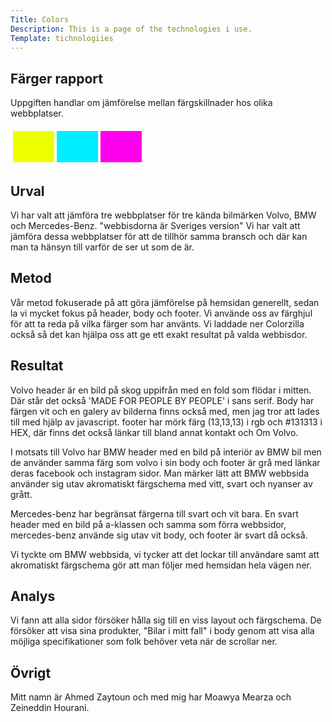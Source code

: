 ```yaml
---
Title: Colors
Description: This is a page of the technologies i use.
Template: tichnologiies
---
```



<h2>Färger rapport</h2>
<p>Uppgiften handlar om jämförelse mellan färgskillnader hos olika webbplatser.</p>
<table style="border-spacing: 4px; border-collapse: separate">
<tr>
<td style="height: 50px; width: 50px; background-color: #ef0">
<td style="height: 50px; width: 50px; background-color: #0ef">
<td style="height: 50px; width: 50px; background-color: #f0e">
</tr>
</table>
<h2>Urval</h2>
<p>Vi har valt att jämföra tre webbplatser för tre kända bilmärken Volvo, BMW och Mercedes-Benz. "webbisdorna är Sveriges version" Vi har valt att jämföra dessa webbplatser för att de tillhör samma bransch och där kan man ta hänsyn till varför de ser ut som de är.</p>

<h2>Metod</h2>
<p>Vår metod fokuserade på att göra jämförelse på hemsidan generellt, sedan la vi mycket fokus på header, body och footer. Vi använde oss av färghjul för att ta reda på vilka färger som har använts. Vi laddade ner Colorzilla också så det kan hjälpa oss att ge ett exakt resultat på valda webbisdor.</p>

<h2>Resultat</h2>
<p>Volvo header är en bild på skog uppifrån med en fold som flödar i mitten. Där står det också 'MADE FOR PEOPLE BY PEOPLE' i sans serif. Body har färgen vit och en galery av bilderna finns också med, men jag tror att lades till med hjälp av javascript. footer har mörk färg (13,13,13) i rgb och #131313 i HEX, där finns det också länkar till bland annat kontakt och Om Volvo.</p>
<p>I motsats till Volvo har BMW header med en bild på interiör av BMW bil men de använder samma färg som volvo i sin body och footer är grå med länkar deras facebook och instagram sidor. Man märker lätt att BMW webbsida använder sig utav akromatiskt färgschema med vitt, svart och nyanser av grått.</p>
<p>Mercedes-benz har begränsat färgerna till svart och vit bara. En svart header med en bild på a-klassen och samma som förra webbsidor, mercedes-benz använde sig utav vit body, och footer är svart då också.</p>
<p>Vi tyckte om BMW webbsida, vi tycker att det lockar till användare samt att akromatiskt färgschema gör att man följer med hemsidan hela vägen ner.</p>

<h2>Analys</h2>
<p>Vi fann att alla sidor försöker hålla sig till en viss layout och färgschema. De försöker att visa sina produkter, "Bilar i mitt fall" i body genom att visa alla möjliga specifikationer som folk behöver veta när de scrollar ner.</p>

<h2>Övrigt</h2>
<p>Mitt namn är Ahmed Zaytoun och med mig har Moawya Mearza och Zeineddin Hourani.</p>